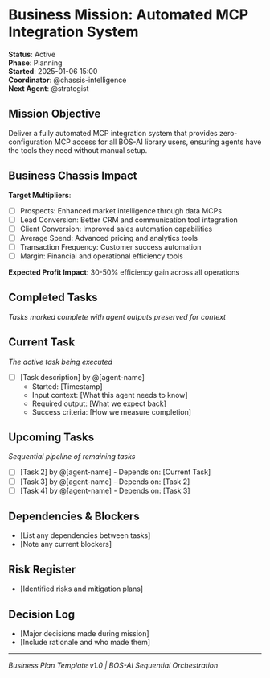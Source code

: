 # Business Mission: Automated MCP Integration System
**Status**: Active  
**Phase**: Planning  
**Started**: 2025-01-06 15:00  
**Coordinator**: @chassis-intelligence  
**Next Agent**: @strategist

## Mission Objective
Deliver a fully automated MCP integration system that provides zero-configuration MCP access for all BOS-AI library users, ensuring agents have the tools they need without manual setup.

## Business Chassis Impact
**Target Multipliers**:
- [ ] Prospects: Enhanced market intelligence through data MCPs
- [ ] Lead Conversion: Better CRM and communication tool integration  
- [ ] Client Conversion: Improved sales automation capabilities
- [ ] Average Spend: Advanced pricing and analytics tools
- [ ] Transaction Frequency: Customer success automation
- [ ] Margin: Financial and operational efficiency tools

**Expected Profit Impact**: 30-50% efficiency gain across all operations

## Completed Tasks
*Tasks marked complete with agent outputs preserved for context*

<!-- Example:
- [x] Market analysis by @market-intelligence
  - Timestamp: 2025-08-29 10:00
  - Output: Identified 3 high-growth segments
  - Key findings:
    - SaaS B2B market growing 23% YoY
    - SMB segment underserved (opportunity)
    - Enterprise requires compliance features
  - Files updated: chassis-metrics.md, market-research.md
-->

## Current Task
*The active task being executed*

- [ ] [Task description] by @[agent-name]
  - Started: [Timestamp]
  - Input context: [What this agent needs to know]
  - Required output: [What we expect back]
  - Success criteria: [How we measure completion]

## Upcoming Tasks
*Sequential pipeline of remaining tasks*

- [ ] [Task 2] by @[agent-name] - Depends on: [Current Task]
- [ ] [Task 3] by @[agent-name] - Depends on: [Task 2]
- [ ] [Task 4] by @[agent-name] - Depends on: [Task 3]

## Dependencies & Blockers
- [List any dependencies between tasks]
- [Note any current blockers]

## Risk Register
- [Identified risks and mitigation plans]

## Decision Log
- [Major decisions made during mission]
- [Include rationale and who made them]

---
*Business Plan Template v1.0 | BOS-AI Sequential Orchestration*